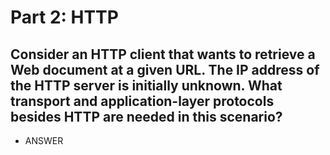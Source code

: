# Part 2: HTTP
## Consider an HTTP client that wants to retrieve a Web document at a given URL. The IP address of the HTTP server is initially unknown. What transport and application-layer protocols besides HTTP are needed in this scenario?
* ANSWER

